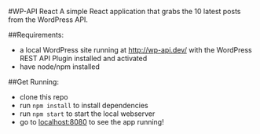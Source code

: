 #WP-API React
A simple React application that grabs the 10 latest posts from the WordPress API.

##Requirements:
- a local WordPress site running at http://wp-api.dev/ with the WordPress REST API Plugin installed and activated
- have node/npm installed

##Get Running:
- clone this repo
- run `npm install` to install dependencies
- run `npm start` to start the local webserver
- go to [localhost:8080](http://localhost:8080) to see the app running!
